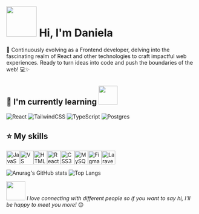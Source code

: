 # <img src="https://media.giphy.com/media/v1.Y2lkPTc5MGI3NjExbXNwdWFudGp6OXE4bnFpdjNucXN1MmV4c3ExeWxxMzd6eTZ0Z3J2cSZlcD12MV9pbnRlcm5hbF9naWZfYnlfaWQmY3Q9cw/4YsfMPYdy568xTzQHc/giphy.gif" width="80">  Hi, I'm Daniela

🚀 Continuously evolving as a Frontend developer, delving into the fascinating realm of React and other technologies to craft impactful web experiences. Ready to turn ideas into code and push the boundaries of the web! 💻✨


## 🧠 I'm currently learning <img src="https://media.giphy.com/media/v1.Y2lkPTc5MGI3NjExcjU2ano4NHdsZXB1enJ5Y2doaHFycWl1bGt2NmM1N2p3eG5wOHBveCZlcD12MV9pbnRlcm5hbF9naWZfYnlfaWQmY3Q9cw/puiJGJ5TuGQcRenHji/giphy.gif" width="50">
![React](https://img.shields.io/badge/react-%2320232a.svg?style=for-the-badge&logo=react&logoColor=%2361DAFB)
![TailwindCSS](https://img.shields.io/badge/tailwindcss-%2338B2AC.svg?style=for-the-badge&logo=tailwind-css&logoColor=white)
![TypeScript](https://img.shields.io/badge/typescript-%23007ACC.svg?style=for-the-badge&logo=typescript&logoColor=white)
![Postgres](https://img.shields.io/badge/postgres-%23316192.svg?style=for-the-badge&logo=postgresql&logoColor=white)




## ⭐ My skills 
<p align="left">
<a href="https://developer.mozilla.org/en-US/docs/Web/JavaScript" target="_blank" rel="noreferrer"><img src="https://raw.githubusercontent.com/danielcranney/readme-generator/main/public/icons/skills/javascript-colored.svg" width="36" height="36" alt="JavaScript" /></a><a href="https://code.visualstudio.com/" target="_blank" rel="noreferrer"><img src="https://raw.githubusercontent.com/danielcranney/readme-generator/main/public/icons/skills/visualstudiocode.svg" width="36" height="36" alt="VS Code" /></a><a href="https://developer.mozilla.org/en-US/docs/Glossary/HTML5" target="_blank" rel="noreferrer"><img src="https://raw.githubusercontent.com/danielcranney/readme-generator/main/public/icons/skills/html5-colored.svg" width="36" height="36" alt="HTML5" /></a><a href="https://reactjs.org/" target="_blank" rel="noreferrer"><img src="https://raw.githubusercontent.com/danielcranney/readme-generator/main/public/icons/skills/react-colored.svg" width="36" height="36" alt="React" /></a><a href="https://www.w3.org/TR/CSS/#css" target="_blank" rel="noreferrer"><img src="https://raw.githubusercontent.com/danielcranney/readme-generator/main/public/icons/skills/css3-colored.svg" width="36" height="36" alt="CSS3" /></a><a href="https://www.mysql.com/" target="_blank" rel="noreferrer"><img src="https://raw.githubusercontent.com/danielcranney/readme-generator/main/public/icons/skills/mysql-colored.svg" width="36" height="36" alt="MySQL" /></a><a href="https://www.figma.com/" target="_blank" rel="noreferrer"><img src="https://raw.githubusercontent.com/danielcranney/readme-generator/main/public/icons/skills/figma-colored.svg" width="36" height="36" alt="Figma" /></a><a href="https://laravel.com/" target="_blank" rel="noreferrer"><img src="https://raw.githubusercontent.com/danielcranney/readme-generator/main/public/icons/skills/laravel-colored.svg" width="36" height="36" alt="Laravel" /></a>
                    </p>

![Anurag's GitHub stats](https://github-readme-stats.vercel.app/api?username=DevDanielaCN&show_icons=true&theme=tokyonight)
![Top Langs](https://github-readme-stats.vercel.app/api/top-langs/?username=DevDanielaCN&hide_progress=true&theme=tokyonight)

<img src="https://media.giphy.com/media/v1.Y2lkPTc5MGI3NjExb3QzdnB0bGppYWw4MmRpZ2phMXJkNGxkMXpwM28yc2k3MXQ1eXNybyZlcD12MV9pbnRlcm5hbF9naWZfYnlfaWQmY3Q9cw/kEcPvDQL6Tx99veOie/giphy.gif" width="50"> _I love connecting with different people so if you want to say hi, I'll be happy to meet you more!_ 😊
<!--
**DevDanielaCN/DevDanielaCN** is a ✨ _special_ ✨ repository because its `README.md` (this file) appears on your GitHub profile.

Here are some ideas to get you started:

- 🔭 I’m currently working on ...
- 🌱 I’m currently learning ...
- 👯 I’m looking to collaborate on ...
- 🤔 I’m looking for help with ...
- 💬 Ask me about ...
- 📫 How to reach me: ...
- 😄 Pronouns: ...
- ⚡ Fun fact: ...
-->
               